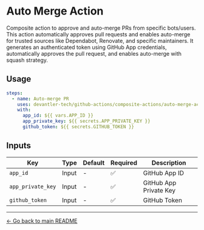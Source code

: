 # Auto Merge Action

Composite action to approve and auto-merge PRs from specific bots/users. This action automatically approves pull requests and enables auto-merge for trusted sources like Dependabot, Renovate, and specific maintainers. It generates an authenticated token using GitHub App credentials, automatically approves the pull request, and enables auto-merge with squash strategy.

## Usage

```yaml
steps:
  - name: Auto-merge PR
    uses: devantler-tech/github-actions/composite-actions/auto-merge-action@{ref} # ref
    with:
      app_id: ${{ vars.APP_ID }}
      app_private_key: ${{ secrets.APP_PRIVATE_KEY }}
      github_token: ${{ secrets.GITHUB_TOKEN }}
```

## Inputs

| Key               | Type  | Default | Required | Description            |
| ----------------- | ----- | ------- | -------- | ---------------------- |
| `app_id`          | Input | -       | ✅        | GitHub App ID          |
| `app_private_key` | Input | -       | ✅        | GitHub App Private Key |
| `github_token`    | Input | -       | ✅        | GitHub Token           |

---

[← Go back to main README](../README.md#composite-actions)
